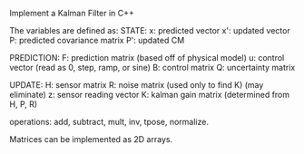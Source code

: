 Implement a Kalman Filter in C++

The variables are defined as:
STATE:
x: predicted vector
x': updated vector
P: predicted covariance matrix
P': updated CM

PREDICTION:
F: prediction matrix (based off of physical model)
u: control vector (read as 0, step, ramp, or sine)
B: control matrix
Q: uncertainty matrix

UPDATE:
H: sensor matrix
R: noise matrix (used only to find K) (may eliminate)
z:  sensor reading vector
K: kalman gain matrix (determined from H, P, R)

operations: add, subtract, mult, inv, tpose, normalize.

Matrices can be implemented as 2D arrays. 
